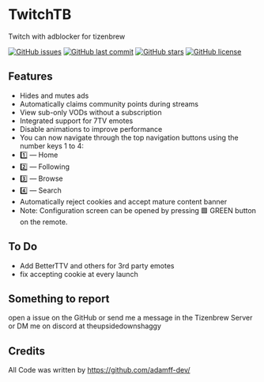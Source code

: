 # TwitchTB
Twitch with adblocker for tizenbrew

[![GitHub issues](https://img.shields.io/github/issues/owen-the-kid/TwitchTB.svg)](https://github.com/owen-the-kid/TwitchTB/issues)
[![GitHub last commit](https://img.shields.io/github/last-commit/owen-the-kid/TwitchTB.svg)](https://github.com/owen-the-kid/TwitchTB/commits)
[![GitHub stars](https://img.shields.io/github/stars/owen-the-kid/TwitchTB.svg)](https://github.com/owen-the-kid/TwitchTB)
[![GitHub license](https://img.shields.io/github/license/owen-the-kid/TwitchTB.svg)](https://github.com/owen-the-kid/TwitchTB/blob/master/LICENSE)

## Features

* Hides and mutes ads
* Automatically claims community points during streams
* View sub-only VODs without a subscription
* Integrated support for 7TV emotes
* Disable animations to improve performance
* You can now navigate through the top navigation buttons using the number keys 1 to 4:
* 1️⃣ — Home
* 2️⃣ — Following
* 3️⃣ — Browse
* 4️⃣ — Search
* Automatically reject cookies and accept mature content banner
* Note: Configuration screen can be opened by pressing 🟩 GREEN button on the remote.

## To Do

* Add BetterTTV and others for 3rd party emotes
* fix accepting cookie at every launch

## Something to report

open a issue on the GitHub or send me a message in the Tizenbrew Server or DM me on discord at theupsidedownshaggy 

## Credits
All Code was written by https://github.com/adamff-dev/
